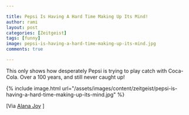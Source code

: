 ```yaml
---

title: Pepsi Is Having A Hard Time Making Up Its Mind!
author: rami
layout: post
categories: [Zeitgeist]
tags: [funny]
image: pepsi-is-having-a-hard-time-making-up-its-mind.jpg
comments: true

---
```


This only shows how desperately Pepsi is trying to play catch with Coca-Cola. Over a 100 years, and still never caught up!

{% include image.html url="/assets/images/content/zeitgeist/pepsi-is-having-a-hard-time-making-up-its-mind.jpg" %}

[Via [Alana Joy](http://alanajoy.tumblr.com/post/149059077/what-this-says-to-me-be-yourself) ]
